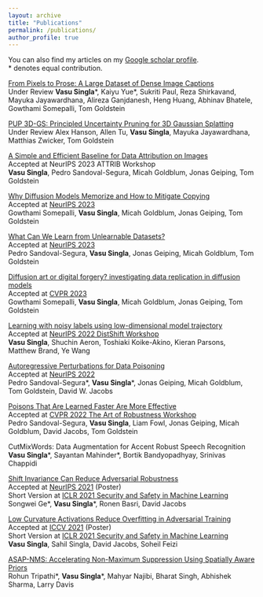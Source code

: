 ```yaml
---
layout: archive
title: "Publications"
permalink: /publications/
author_profile: true
---
```


You can also find my articles on my [Google scholar profile](https://scholar.google.com/citations?user=geHpT2IAAAAJ&hl=en). <br>
\* denotes equal contribution.

[From Pixels to Prose: A Large Dataset of Dense Image Captions](https://arxiv.org/abs/2406.10328) <br>
Under Review
**Vasu Singla**\*, Kaiyu Yue\*, Sukriti Paul, Reza Shirkavand, Mayuka Jayawardhana, Alireza Ganjdanesh, Heng Huang, Abhinav Bhatele, Gowthami Somepalli, Tom Goldstein

[PUP 3D-GS: Principled Uncertainty Pruning for 3D Gaussian Splatting](https://arxiv.org/abs/2406.10219) <br>
Under Review
Alex Hanson, Allen Tu, **Vasu Singla**, Mayuka Jayawardhana, Matthias Zwicker, Tom Goldstein

[A Simple and Efficient Baseline for Data Attribution on Images](https://arxiv.org/abs/2311.033868) <br>
Accepted at NeurIPS 2023 ATTRIB Workshop \
**Vasu Singla**, Pedro Sandoval-Segura, Micah Goldblum, Jonas Geiping, Tom Goldstein

[Why Diffusion Models Memorize and How to Mitigate Copying](https://arxiv.org/pdf/2305.20086.pdf) <br>
Accepted at [NeurIPS 2023](https://neurips.cc/) \
Gowthami Somepalli, **Vasu Singla**, Micah Goldblum, Jonas Geiping, Tom Goldstein

[What Can We Learn from Unlearnable Datasets?](https://arxiv.org/abs/2305.19254) <br>
Accepted at [NeurIPS 2023](https://neurips.cc/) \
Pedro Sandoval-Segura, **Vasu Singla**, Jonas Geiping, Micah Goldblum, Tom Goldstein

[Diffusion art or digital forgery? investigating data replication in diffusion models](https://openaccess.thecvf.com/content/CVPR2023/html/Somepalli_Diffusion_Art_or_Digital_Forgery_Investigating_Data_Replication_in_Diffusion_CVPR_2023_paper.html) <br>
Accepted at [CVPR 2023](https://cvpr2023.thecvf.com/Conferences/2023) \
Gowthami Somepalli, **Vasu Singla**, Micah Goldblum, Jonas Geiping, Tom Goldstein

[Learning with noisy labels using low-dimensional model trajectory](https://openreview.net/forum?id=QI64E1iz3G) <br>
Accepted at [NeurIPS 2022 DistShift Workshop](https://sites.google.com/view/distshift2022) \
**Vasu Singla**, Shuchin Aeron, Toshiaki Koike-Akino, Kieran Parsons, Matthew Brand, Ye Wang

[Autoregressive Perturbations for Data Poisoning](https://arxiv.org/abs/2206.03693) <br>
Accepted at [NeurIPS 2022](https://neurips.cc/) \
Pedro Sandoval-Segura\*, **Vasu Singla**\*, Jonas Geiping, Micah Goldblum, Tom Goldstein, David W. Jacobs

[Poisons That Are Learned Faster Are More Effective](https://openaccess.thecvf.com/content/CVPR2022W/ArtOfRobust/html/Sandoval-Segura_Poisons_That_Are_Learned_Faster_Are_More_Effective_CVPRW_2022_paper.html) <br>
Accepted at [CVPR 2022 The Art of Robustness Workshop](https://openaccess.thecvf.com/CVPR2022_workshops/ArtOfRobust) \
Pedro Sandoval-Segura, **Vasu Singla**, Liam Fowl, Jonas Geiping, Micah Goldblum, David Jacobs, Tom Goldstein

CutMixWords: Data Augmentation for Accent Robust Speech Recognition \
**Vasu Singla**\*, Sayantan Mahinder*, Bortik Bandyopadhyay, Srinivas Chappidi

[Shift Invariance Can Reduce Adversarial Robustness](https://arxiv.org/abs/2103.02695) <br>
Accepted at [NeurIPS 2021](https://neurips.cc/) (Poster) \
Short Version at [ICLR 2021 Security and Safety in Machine Learning](https://aisecure-workshop.github.io/aml-iclr2021/) \
Songwei Ge\*, **Vasu Singla**\*, Ronen Basri, David Jacobs

[Low Curvature Activations Reduce Overfitting in Adversarial Training](https://arxiv.org/abs/2102.07861) <br>
Accepted at [ICCV 2021](http://iccv2021.thecvf.com/) (Poster) \
Short Version at [ICLR 2021 Security and Safety in Machine Learning](https://aisecure-workshop.github.io/aml-iclr2021/) \
**Vasu Singla**, Sahil Singla, David Jacobs, Soheil Feizi

[ASAP-NMS: Accelerating Non-Maximum Suppression Using Spatially Aware Priors](https://arxiv.org/abs/2007.09785) <br>
Rohun Tripathi\*, **Vasu Singla**\*, Mahyar Najibi, Bharat Singh, Abhishek Sharma, Larry Davis

